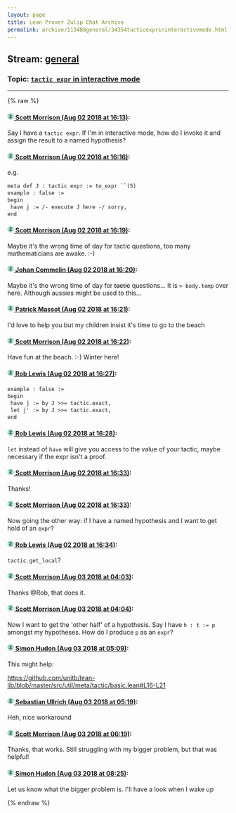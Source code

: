 ```yaml
---
layout: page
title: Lean Prover Zulip Chat Archive 
permalink: archive/113488general/34354tacticexprininteractivemode.html
---
```


## Stream: [general](index.html)
### Topic: [`tactic expr` in interactive mode](34354tacticexprininteractivemode.html)

---


{% raw %}
#### [![Click to go to Zulip](../../assets/img/zulip2.png) Scott Morrison (Aug 02 2018 at 16:13)](https://leanprover.zulipchat.com/#narrow/stream/113488-general/topic/%60tactic%20expr%60%20in%20interactive%20mode/near/130780443):
Say I have a `tactic expr`. If I'm in interactive mode, how do I invoke it and assign the result to a named hypothesis?

#### [![Click to go to Zulip](../../assets/img/zulip2.png) Scott Morrison (Aug 02 2018 at 16:16)](https://leanprover.zulipchat.com/#narrow/stream/113488-general/topic/%60tactic%20expr%60%20in%20interactive%20mode/near/130780624):
e.g.
````
meta def J : tactic expr := to_expr ``(5)
example : false :=
begin
 have j := /- execute J here -/ sorry,
end
````

#### [![Click to go to Zulip](../../assets/img/zulip2.png) Scott Morrison (Aug 02 2018 at 16:19)](https://leanprover.zulipchat.com/#narrow/stream/113488-general/topic/%60tactic%20expr%60%20in%20interactive%20mode/near/130780759):
Maybe it's the wrong time of day for tactic questions, too many mathematicians are awake. :-)

#### [![Click to go to Zulip](../../assets/img/zulip2.png) Johan Commelin (Aug 02 2018 at 16:20)](https://leanprover.zulipchat.com/#narrow/stream/113488-general/topic/%60tactic%20expr%60%20in%20interactive%20mode/near/130780842):
Maybe it's the wrong time of day for ~~tactic~~ questions...
It is `> body.temp` over here. Although aussies might be used to this...

#### [![Click to go to Zulip](../../assets/img/zulip2.png) Patrick Massot (Aug 02 2018 at 16:21)](https://leanprover.zulipchat.com/#narrow/stream/113488-general/topic/%60tactic%20expr%60%20in%20interactive%20mode/near/130780892):
I'd love to help you but my children insist it's time  to go to the beach

#### [![Click to go to Zulip](../../assets/img/zulip2.png) Scott Morrison (Aug 02 2018 at 16:22)](https://leanprover.zulipchat.com/#narrow/stream/113488-general/topic/%60tactic%20expr%60%20in%20interactive%20mode/near/130780959):
Have fun at the beach. :-) Winter here!

#### [![Click to go to Zulip](../../assets/img/zulip2.png) Rob Lewis (Aug 02 2018 at 16:27)](https://leanprover.zulipchat.com/#narrow/stream/113488-general/topic/%60tactic%20expr%60%20in%20interactive%20mode/near/130781162):
```
example : false :=
begin
 have j := by J >>= tactic.exact,
 let j' := by J >>= tactic.exact,
end
```

#### [![Click to go to Zulip](../../assets/img/zulip2.png) Rob Lewis (Aug 02 2018 at 16:28)](https://leanprover.zulipchat.com/#narrow/stream/113488-general/topic/%60tactic%20expr%60%20in%20interactive%20mode/near/130781187):
`let` instead of `have` will give you access to the value of your tactic, maybe necessary if the expr isn't a proof.

#### [![Click to go to Zulip](../../assets/img/zulip2.png) Scott Morrison (Aug 02 2018 at 16:33)](https://leanprover.zulipchat.com/#narrow/stream/113488-general/topic/%60tactic%20expr%60%20in%20interactive%20mode/near/130781526):
Thanks!

#### [![Click to go to Zulip](../../assets/img/zulip2.png) Scott Morrison (Aug 02 2018 at 16:33)](https://leanprover.zulipchat.com/#narrow/stream/113488-general/topic/%60tactic%20expr%60%20in%20interactive%20mode/near/130781551):
Now going the other way: if I have a named hypothesis and I want to get hold of an `expr`?

#### [![Click to go to Zulip](../../assets/img/zulip2.png) Rob Lewis (Aug 02 2018 at 16:34)](https://leanprover.zulipchat.com/#narrow/stream/113488-general/topic/%60tactic%20expr%60%20in%20interactive%20mode/near/130781619):
`tactic.get_local`?

#### [![Click to go to Zulip](../../assets/img/zulip2.png) Scott Morrison (Aug 03 2018 at 04:03)](https://leanprover.zulipchat.com/#narrow/stream/113488-general/topic/%60tactic%20expr%60%20in%20interactive%20mode/near/130812539):
Thanks @Rob, that does it.

#### [![Click to go to Zulip](../../assets/img/zulip2.png) Scott Morrison (Aug 03 2018 at 04:04)](https://leanprover.zulipchat.com/#narrow/stream/113488-general/topic/%60tactic%20expr%60%20in%20interactive%20mode/near/130812580):
Now I want to get the 'other half' of a hypothesis. Say I have `h : t := p` amongst my hypotheses. How do I produce `p` as an `expr`?

#### [![Click to go to Zulip](../../assets/img/zulip2.png) Simon Hudon (Aug 03 2018 at 05:09)](https://leanprover.zulipchat.com/#narrow/stream/113488-general/topic/%60tactic%20expr%60%20in%20interactive%20mode/near/130814956):
This might help: 

https://github.com/unitb/lean-lib/blob/master/src/util/meta/tactic/basic.lean#L16-L21

#### [![Click to go to Zulip](../../assets/img/zulip2.png) Sebastian Ullrich (Aug 03 2018 at 05:19)](https://leanprover.zulipchat.com/#narrow/stream/113488-general/topic/%60tactic%20expr%60%20in%20interactive%20mode/near/130815320):
Heh, nice workaround

#### [![Click to go to Zulip](../../assets/img/zulip2.png) Scott Morrison (Aug 03 2018 at 06:19)](https://leanprover.zulipchat.com/#narrow/stream/113488-general/topic/%60tactic%20expr%60%20in%20interactive%20mode/near/130817156):
Thanks, that works. Still struggling with my bigger problem, but that was helpful!

#### [![Click to go to Zulip](../../assets/img/zulip2.png) Simon Hudon (Aug 03 2018 at 08:25)](https://leanprover.zulipchat.com/#narrow/stream/113488-general/topic/%60tactic%20expr%60%20in%20interactive%20mode/near/130821219):
Let us know what the bigger problem is. I'll have a look when I wake up


{% endraw %}
